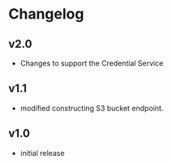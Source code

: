 # Changelog

## v2.0

- Changes to support the Credential Service

## v1.1

- modified constructing S3 bucket endpoint. 

## v1.0

- initial release

